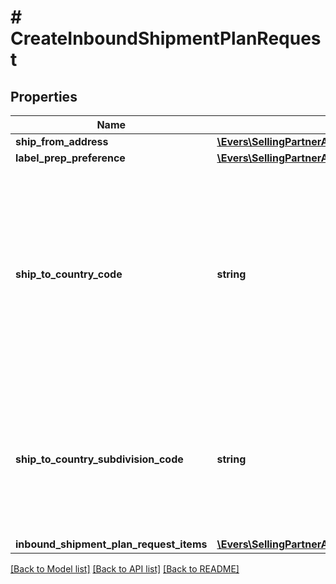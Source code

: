 # # CreateInboundShipmentPlanRequest

## Properties

Name | Type | Description | Notes
------------ | ------------- | ------------- | -------------
**ship_from_address** | [**\Evers\SellingPartnerApi\Model\Address**](Address.md) |  |
**label_prep_preference** | [**\Evers\SellingPartnerApi\Model\LabelPrepPreference**](LabelPrepPreference.md) |  |
**ship_to_country_code** | **string** | The two-character country code for the country where the inbound shipment is to be sent.  Note: Not required. Specifying both ShipToCountryCode and ShipToCountrySubdivisionCode returns an error.   Values:   ShipToCountryCode values for North America:  * CA – Canada  * MX - Mexico  * US - United States  ShipToCountryCode values for MCI sellers in Europe:  * DE – Germany  * ES – Spain  * FR – France  * GB – United Kingdom  * IT – Italy  Default: The country code for the seller&#39;s home marketplace. | [optional]
**ship_to_country_subdivision_code** | **string** | The two-character country code, followed by a dash and then up to three characters that represent the subdivision of the country where the inbound shipment is to be sent. For example, \&quot;IN-MH\&quot;. In full ISO 3166-2 format.  Note: Not required. Specifying both ShipToCountryCode and ShipToCountrySubdivisionCode returns an error. | [optional]
**inbound_shipment_plan_request_items** | [**\Evers\SellingPartnerApi\Model\InboundShipmentPlanRequestItem[]**](InboundShipmentPlanRequestItem.md) |  |

[[Back to Model list]](../../README.md#models) [[Back to API list]](../../README.md#endpoints) [[Back to README]](../../README.md)
